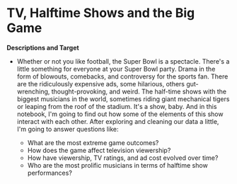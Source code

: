 # **TV, Halftime Shows and the Big Game**
**Descriptions and Target**
- Whether or not you like football, the Super Bowl is a spectacle. There's a little something for everyone at your Super Bowl party. Drama in the form of blowouts, comebacks, and controversy for the sports fan. There are the ridiculously expensive ads, some hilarious, others gut-wrenching, thought-provoking, and weird. The half-time shows with the biggest musicians in the world, sometimes riding giant mechanical tigers or leaping from the roof of the stadium. It's a show, baby. And in this notebook, I'm going to find out how some of the elements of this show interact with each other. After exploring and cleaning our data a little, I'm going to answer questions like:

  - What are the most extreme game outcomes?
  - How does the game affect television viewership?
  - How have viewership, TV ratings, and ad cost evolved over time?
  - Who are the most prolific musicians in terms of halftime show performances?
  
